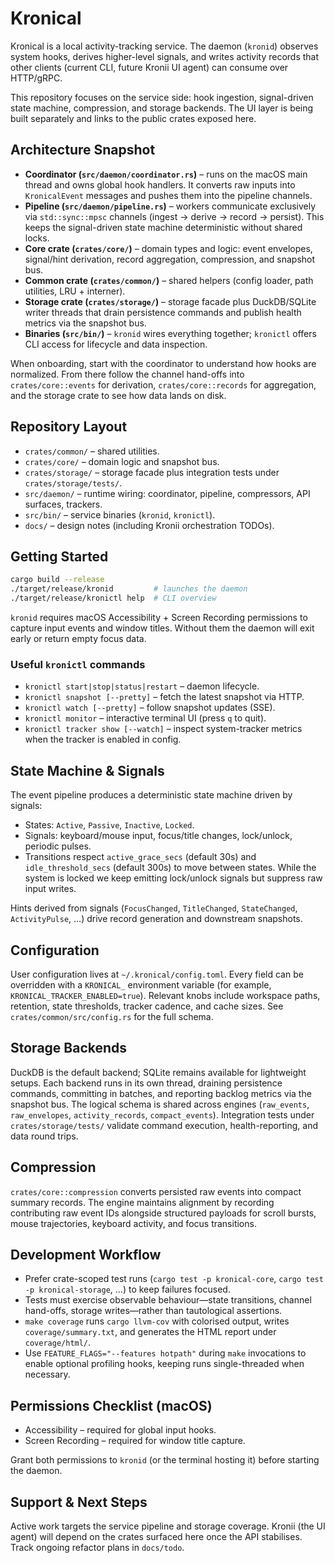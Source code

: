 # Kronical

Kronical is a local activity-tracking service. The daemon (`kronid`) observes
system hooks, derives higher-level signals, and writes activity records that
other clients (current CLI, future Kronii UI agent) can consume over HTTP/gRPC.

This repository focuses on the service side: hook ingestion, signal-driven
state machine, compression, and storage backends. The UI layer is being built
separately and links to the public crates exposed here.

## Architecture Snapshot

- **Coordinator (`src/daemon/coordinator.rs`)** – runs on the macOS main thread
  and owns global hook handlers. It converts raw inputs into `KronicalEvent`
  messages and pushes them into the pipeline channels.
- **Pipeline (`src/daemon/pipeline.rs`)** – workers communicate exclusively via
  `std::sync::mpsc` channels (ingest → derive → record → persist). This keeps
  the signal-driven state machine deterministic without shared locks.
- **Core crate (`crates/core/`)** – domain types and logic: event envelopes,
  signal/hint derivation, record aggregation, compression, and snapshot bus.
- **Common crate (`crates/common/`)** – shared helpers (config loader, path
  utilities, LRU + interner).
- **Storage crate (`crates/storage/`)** – storage facade plus DuckDB/SQLite
  writer threads that drain persistence commands and publish health metrics via
  the snapshot bus.
- **Binaries (`src/bin/`)** – `kronid` wires everything together; `kronictl`
  offers CLI access for lifecycle and data inspection.

When onboarding, start with the coordinator to understand how hooks are
normalized. From there follow the channel hand-offs into `crates/core::events`
for derivation, `crates/core::records` for aggregation, and the storage crate to
see how data lands on disk.

## Repository Layout

- `crates/common/` – shared utilities.
- `crates/core/` – domain logic and snapshot bus.
- `crates/storage/` – storage facade plus integration tests under
  `crates/storage/tests/`.
- `src/daemon/` – runtime wiring: coordinator, pipeline, compressors, API
  surfaces, trackers.
- `src/bin/` – service binaries (`kronid`, `kronictl`).
- `docs/` – design notes (including Kronii orchestration TODOs).

## Getting Started

```bash
cargo build --release
./target/release/kronid         # launches the daemon
./target/release/kronictl help  # CLI overview
```

`kronid` requires macOS Accessibility + Screen Recording permissions to capture
input events and window titles. Without them the daemon will exit early or
return empty focus data.

### Useful `kronictl` commands

- `kronictl start|stop|status|restart` – daemon lifecycle.
- `kronictl snapshot [--pretty]` – fetch the latest snapshot via HTTP.
- `kronictl watch [--pretty]` – follow snapshot updates (SSE).
- `kronictl monitor` – interactive terminal UI (press `q` to quit).
- `kronictl tracker show [--watch]` – inspect system-tracker metrics when the
  tracker is enabled in config.

## State Machine & Signals

The event pipeline produces a deterministic state machine driven by signals:

- States: `Active`, `Passive`, `Inactive`, `Locked`.
- Signals: keyboard/mouse input, focus/title changes, lock/unlock, periodic
  pulses.
- Transitions respect `active_grace_secs` (default 30s) and
  `idle_threshold_secs` (default 300s) to move between states. While the system
  is locked we keep emitting lock/unlock signals but suppress raw input writes.

Hints derived from signals (`FocusChanged`, `TitleChanged`, `StateChanged`,
`ActivityPulse`, …) drive record generation and downstream snapshots.

## Configuration

User configuration lives at `~/.kronical/config.toml`. Every field can be
overridden with a `KRONICAL_` environment variable (for example,
`KRONICAL_TRACKER_ENABLED=true`). Relevant knobs include workspace paths,
retention, state thresholds, tracker cadence, and cache sizes. See
`crates/common/src/config.rs` for the full schema.

## Storage Backends

DuckDB is the default backend; SQLite remains available for lightweight setups.
Each backend runs in its own thread, draining persistence commands, committing
in batches, and reporting backlog metrics via the snapshot bus. The logical
schema is shared across engines (`raw_events`, `raw_envelopes`,
`activity_records`, `compact_events`). Integration tests under
`crates/storage/tests/` validate command execution, health-reporting, and data
round trips.

## Compression

`crates/core::compression` converts persisted raw events into compact summary
records. The engine maintains alignment by recording contributing raw event IDs
alongside structured payloads for scroll bursts, mouse trajectories, keyboard
activity, and focus transitions.

## Development Workflow

- Prefer crate-scoped test runs (`cargo test -p kronical-core`,
  `cargo test -p kronical-storage`, …) to keep failures focused.
- Tests must exercise observable behaviour—state transitions, channel hand-offs,
  storage writes—rather than tautological assertions.
- `make coverage` runs `cargo llvm-cov` with colorised output, writes
  `coverage/summary.txt`, and generates the HTML report under
  `coverage/html/`.
- Use `FEATURE_FLAGS="--features hotpath"` during `make` invocations to enable
  optional profiling hooks, keeping runs single-threaded when necessary.

## Permissions Checklist (macOS)

- Accessibility – required for global input hooks.
- Screen Recording – required for window title capture.

Grant both permissions to `kronid` (or the terminal hosting it) before starting
the daemon.

## Support & Next Steps

Active work targets the service pipeline and storage coverage. Kronii (the UI
agent) will depend on the crates surfaced here once the API stabilises. Track
ongoing refactor plans in `docs/todo`.
